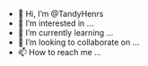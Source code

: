 - 👋 Hi, I’m @TandyHenrs
- 👀 I’m interested in ...
- 🌱 I’m currently learning ...
- 💞️ I’m looking to collaborate on ...
- 📫 How to reach me ...

<!---
TandyHenrs/TandyHenrs is a ✨ special ✨ repository because its `README.md` (this file) appears on your GitHub profile.
You can click the Preview link to take a look at your changes.
--->
